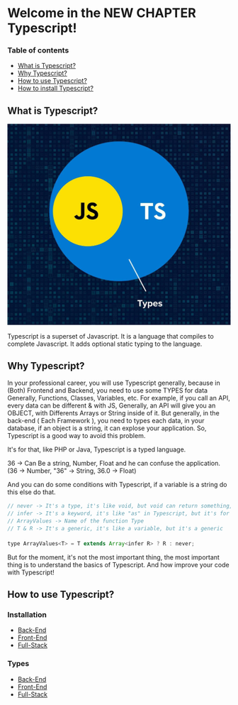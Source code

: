 # Welcome in the NEW CHAPTER Typescript!

### Table of contents

- [What is Typescript?](#what-is-typescript)
- [Why Typescript?](#why-typescript)
- [How to use Typescript?](#how-to-use-typescript)
- [How to install Typescript?](https://github.com/LunashaGit/Javascript-TO-Typescript-skills-Power-Rangers-Group/tree/main/Installation)

## What is Typescript?

![Typescript](./Images/js-ts.jpg)

Typescript is a superset of Javascript. It is a language that compiles to complete Javascript. It adds optional static typing to the language.

## Why Typescript?

In your professional career, you will use Typescript generally, because in (Both) Frontend and Backend, you need to use some TYPES for data Generally, Functions, Classes, Variables, etc. For example, if you call an API, every data can be different & with JS, Generally, an API will give you an OBJECT, with Differents Arrays or String inside of it. But generally, in the back-end ( Each Framework ), you need to types each data, in your database, if an object is a string, it can explose your application. So, Typescript is a good way to avoid this problem.

It's for that, like PHP or Java, Typescript is a typed language.

36 -> Can Be a string, Number, Float and he can confuse the application. (36 -> Number, "36" -> String, 36.0 -> Float)

And you can do some conditions with Typescript, if a variable is a string do this else do that.

```js
// never -> It's a type, it's like void, but void can return something, never can't return something
// infer -> It's a keyword, it's like "as" in Typescript, but it's for generics
// ArrayValues -> Name of the function Type
// T & R -> It's a generic, it's like a variable, but it's a generic

type ArrayValues<T> = T extends Array<infer R> ? R : never;
```

But for the moment, it's not the most important thing, the most important thing is to understand the basics of Typescript. And how improve your code with Typescript!

## How to use Typescript?

### Installation

- [Back-End](./Installation/Back-End/)
- [Front-End](./Installation/Front-End/)
- [Full-Stack](./Installation/Full-Stack/)

### Types

- [Back-End](./Types/Back-End/)
- [Front-End](./Types/Front-End/)
- [Full-Stack](./Types/Full-Stack/)
